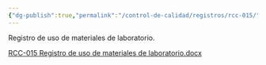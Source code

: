```yaml
---
{"dg-publish":true,"permalink":"/control-de-calidad/registros/rcc-015/"}
---
```


Registro de uso de materiales de laboratorio.

[RCC-015 Registro de uso de materiales de laboratorio.docx](https://drive.google.com/open?id=1aBioPgU6DM19MKIFfpdJ-xaTzvpZWk8n&usp=drive_copy)